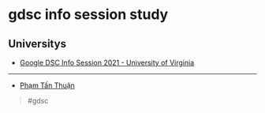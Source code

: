 # gdsc info session study

## Universitys

- [Google DSC Info Session 2021 - University of Virginia](20210930095400.md)

---
- [Phạm Tấn Thuận](202109112222.md)
> #gdsc
